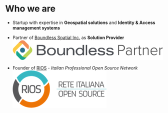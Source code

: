 #  Who we are

* Startup with expertise in **Geospatial solutions** and **Identity & Access management systems**

* Partner of [Boundless Spatial Inc.](http://www.boundlessgeo.com) as **Solution Provider** ![boundless logo](css/img/bls.png)

* Founder of [RIOS](http://www.reteitalianaopensource.net) - *Italian Professional Open Source Network* ![rios logo](css/img/rios.png)
